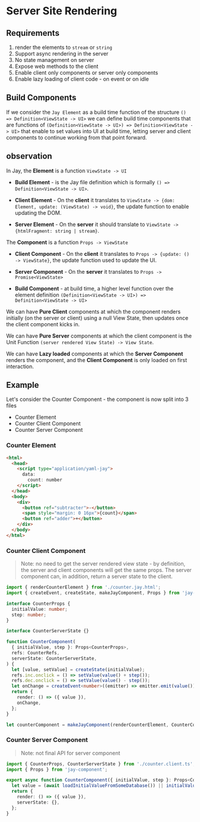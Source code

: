 # Server Site Rendering

## Requirements

1. render the elements to `stream` or `string`
2. Support async rendering in the server
3. No state management on server
4. Expose web methods to the client
5. Enable client only components or server only components
6. Enable lazy loading of client code - on event or on idle

## Build Components

If we consider the `Jay Element` as a build time function of the structure `() => Definition<ViewState -> UI>` we can
define build time components that are functions of `(Definition<ViewState -> UI>) => Definition<ViewState -> UI>` that
enable to set values into UI at build time, letting server and client components to continue working from that
point forward.

## observation

In Jay, the **Element** is a function `ViewState -> UI`

- **Build Element** - is the Jay file definition which is formally `() => Definition<ViewState -> UI>`.

- **Client Element** - On the **client** it translates to
  `ViewState -> {dom: Element, update: (ViewState) -> void}`, the update function to enable updating the DOM.

- **Server Element** - On the **server** it should translate to
  `ViewState -> {htmlFragment: string | stream}`.

The **Component** is a function `Props -> ViewState`

- **Client Component** - On the **client** it translates to
  `Props -> {update: () -> ViewState}`, the update function used to update the UI.

- **Server Component** - On the **server** it translates to
  `Props -> Promise<ViewState>`
- **Build Component** - at build time, a higher level function over the element definition
  `(Definition<ViewState -> UI>) => Definition<ViewState -> UI>`

We can have **Pure Client** components at which the component renders initially (on the server or client) using
a null View State, then updates once the client component kicks in.

We can have **Pure Server** components at which the client component is the Unit Function
`(server rendered View State) -> View State`.

We can have **Lazy loaded** components at which the **Server Component** renders the component, and the
**Client Component** is only loaded on first interaction.

## Example

Let's consider the Counter Component - the component is now split into 3 files

- Counter Element
- Counter Client Component
- Counter Server Component

### Counter Element

```html
<html>
  <head>
    <script type="application/yaml-jay">
      data:
        count: number
    </script>
  </head>
  <body>
    <div>
      <button ref="subtracter">-</button>
      <span style="margin: 0 16px">{count}</span>
      <button ref="adder">+</button>
    </div>
  </body>
</html>
```

### Counter Client Component

> Note: no need to get the server rendered view state - by definition, the server and client components will get
> the same props. The server component can, in addition, return a server state to the client.

```typescript
import { renderCounterElement } from './counter.jay.html';
import { createEvent, createState, makeJayComponent, Props } from 'jay-component';

interface CounterProps {
  initialValue: number;
  step: number;
}

interface CounterServerState {}

function CounterComponent(
  { initialValue, step }: Props<CounterProps>,
  refs: CounterRefs,
  serverState: CounterServerState,
) {
  let [value, setValue] = createState(initialValue);
  refs.inc.onclick = () => setValue(value() + step());
  refs.dec.onclick = () => setValue(value() - step());
  let onChange = createEvent<number>((emitter) => emitter.emit(value()));
  return {
    render: () => ({ value }),
    onChange,
  };
}

let counterComponent = makeJayComponent(renderCounterElement, CounterComponent);
```

### Counter Server Component

> Note: not final API for server component

```typescript
import { CounterProps, CounterServerState } from './counter.client.ts';
import { Props } from 'jay-component';

export async function CounterComponent({ initialValue, step }: Props<CounterProps>) {
  let value = (await loadInitialValueFromSomeDatabase()) || initialValue();
  return {
    render: () => ({ value }),
    serverState: {},
  };
}
```
